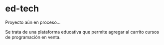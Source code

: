 # ed-tech

Proyecto aún en proceso...

Se trata de una plataforma educativa que permite agregar al carrito cursos de programación en venta.
